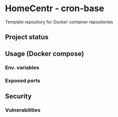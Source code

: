 # HomeCentr - cron-base
Template repository for Docker container repositories

## Project status

## Usage (Docker compose)

### Env. variables
### Exposed ports

## Security

### Vulnerabilities